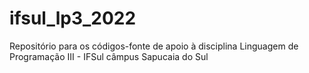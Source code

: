 # ifsul_lp3_2022
Repositório para os códigos-fonte de apoio à disciplina Linguagem de Programação III - IFSul câmpus Sapucaia do Sul
